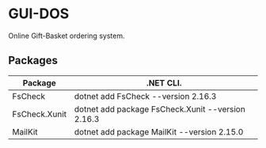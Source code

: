 # GUI-DOS
Online Gift-Basket ordering system.

## Packages
|Package      |.NET CLI.                                              |
|-------------|-------------------------------------------------------|
|FsCheck      |dotnet add FsCheck --version 2.16.3                    |
|FsCheck.Xunit|dotnet add package FsCheck.Xunit --version 2.16.3      |
|MailKit      |dotnet add package MailKit --version 2.15.0            |
